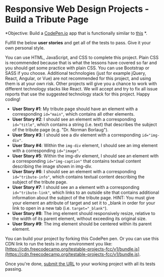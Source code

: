 # Responsive Web Design Projects - Build a Tribute Page

*Objective: Build a [CodePen.io](https://CodePen.io) app that is functionally similar to [this](https://codepen.io/freeCodeCamp/full/zNqgVx) *.

Fulfill the below **user stories** and get all of the tests to pass. Give it your own personal style.

You can use HTML, JavaScript, and CSS to complete this project. Plain CSS is recommended because that is what the lessons have covered so far and you should get some practice with plain CSS. You can use Bootstrap or SASS if you choose. Additional technologies (just for example jQuery, React, Angular, or Vue) are not recommended for this project, and using them is at your own risk. Other projects will give you a chance to work with different technology stacks like React. We will accept and try to fix all issue reports that use the suggested technology stack for this project. Happy coding!

* **User Story #1**: My tribute page should have an element with a corresponding `id="main"`, which contains all other elements.
* **User Story #2**: I should see an element with a corresponding `id="title"`, which contains a string (i.e. text) that describes the subject of the tribute page (e.g. "Dr. Norman Borlaug").
* **User Story #3**: I should see a div element with a corresponding `id="img-div"`.
* **User Story #4**: Within the `img-div` element, I should see an img element with a corresponding `id="image"`.
* **User Story #5**: Within the img-div element, I should see an element with a corresponding `id="img-caption"` that contains textual content describing the image shown in img-div.
* **User Story #6**: I should see an element with a corresponding `id="tribute-info"`, which contains textual content describing the subject of the tribute page.
* **User Story #7**: I should see an a element with a corresponding `id="tribute-link"`, which links to an outside site that contains additional information about the subject of the tribute page. HINT: You must give your element an attribute of target and set it to _blank in order for your link to open in a new tab (i.e. `target="_blank"`).
* **User Story #8**: The img element should responsively resize, relative to the width of its parent element, without exceeding its original size.
* **User Story #9**: The img element should be centered within its parent element.

You can build your project by forking this CodePen pen. Or you can use this CDN link to run the tests in any environment you like: [https://cdn.freecodecamp.org/testable-projects-fcc/v1/bundle.js](https://cdn.freecodecamp.org/testable-projects-fcc/v1/bundle.js).

Once you're done, [submit the URL](https://www.freecodecamp.org/learn/responsive-web-design/responsive-web-design-projects/build-a-tribute-page) to your working project with all its tests passing.
